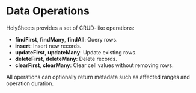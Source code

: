 # Data Operations

HolySheets provides a set of CRUD-like operations:

- **findFirst**, **findMany**, **findAll**: Query rows.
- **insert**: Insert new records.
- **updateFirst**, **updateMany**: Update existing rows.
- **deleteFirst**, **deleteMany**: Delete records.
- **clearFirst**, **clearMany**: Clear cell values without removing rows.

All operations can optionally return metadata such as affected ranges and operation duration.
